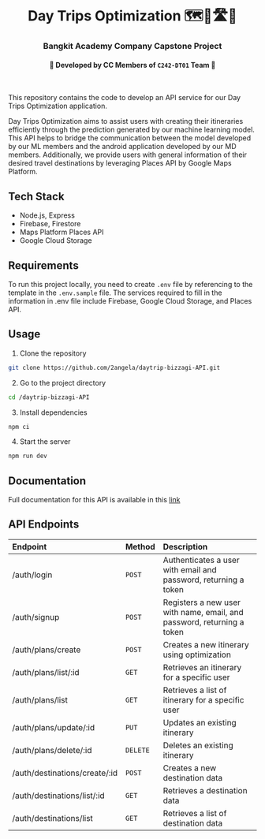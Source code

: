 # <center> Day Trips Optimization 🗺️📍🛣️🧳</center>

### <center> Bangkit Academy Company Capstone Project </center>

#### <center> 👻 Developed by CC Members of `C242-DT01` Team 👻 </center>

<br>

This repository contains the code to develop an API service for our Day Trips Optimization application.

Day Trips Optimization aims to assist users with creating their itineraries efficiently through the prediction generated by our machine learning model. This API helps to bridge the communication between the model developed by our ML members and the android application developed by our MD members. Additionally, we provide users with general information of their desired travel destinations by leveraging Places API by Google Maps Platform.

## Tech Stack

- Node.js, Express
- Firebase, Firestore
- Maps Platform Places API
- Google Cloud Storage

## Requirements

To run this project locally, you need to create `.env` file by referencing to the template in the `.env.sample` file. The services required to fill in the information in .env file include Firebase, Google Cloud Storage, and Places API.

## Usage

1. Clone the repository

```bash
git clone https://github.com/2angela/daytrip-bizzagi-API.git
```

2. Go to the project directory

```bash
cd /daytrip-bizzagi-API
```

3. Install dependencies

```bash
npm ci
```

4. Start the server

```bash
npm run dev
```

## Documentation

Full documentation for this API is available in this [link](https://docs.google.com/document/d/1ecmBLTRjJBAzvh5SqJnowpJjhykrgn1_vNsF2gCmXjk/edit?usp=sharing)

## API Endpoints

| Endpoint                      | Method   | Description                                                            |
| :---------------------------- | :------- | :--------------------------------------------------------------------- |
| /auth/login                   | `POST`   | Authenticates a user with email and password, returning a token        |
| /auth/signup                  | `POST`   | Registers a new user with name, email, and password, returning a token |
| /auth/plans/create            | `POST`   | Creates a new itinerary using optimization                             |
| /auth/plans/list/:id          | `GET`    | Retrieves an itinerary for a specific user                             |
| /auth/plans/list              | `GET`    | Retrieves a list of itinerary for a specific user                      |
| /auth/plans/update/:id        | `PUT`    | Updates an existing itinerary                                          |
| /auth/plans/delete/:id        | `DELETE` | Deletes an existing itinerary                                          |
| /auth/destinations/create/:id | `POST`   | Creates a new destination data                                         |
| /auth/destinations/list/:id   | `GET`    | Retrieves a destination data                                           |
| /auth/destinations/list       | `GET`    | Retrieves a list of destination data                                   |

